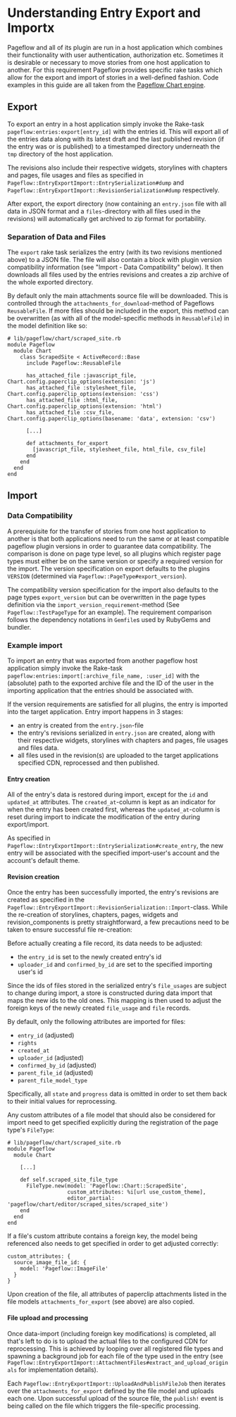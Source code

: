 # Understanding Entry Export and Importx

Pageflow and all of its plugin are run in a host application which
combines their functionality with user authentication, authorization
etc.  Sometimes it is desirable or necessary to move stories from one
host application to another.  For this requirement Pageflow provides
specific rake tasks which allow for the export and import of stories
in a well-defined fashion.  Code examples in this guide are all taken
from the
[Pageflow Chart engine](https://github.com/codevise/pageflow-chart).

## Export

To export an entry in a host application simply invoke the Rake-task
`pageflow:entries:export[entry_id]` with the entries id. This will
export all of the entries data along with its latest draft and the
last published revision (if the entry was or is published) to a
timestamped directory underneath the `tmp` directory of the host
application.

The revisions also include their respective widgets, storylines with
chapters and pages, file usages and files as specified in
`Pageflow::EntryExportImport::EntrySerialization#dump` and
`Pageflow::EntryExportImport::RevisionSerialization#dump`
respectively.

After export, the export directory (now containing an `entry.json`
file with all data in JSON format and a `files`-directory with all
files used in the revisions) will automatically get archived to zip
format for portability.

### Separation of Data and Files

The `export` rake task serializes the entry (with its two revisions
mentioned above) to a JSON file.  The file will also contain a block
with plugin version compatibility information (see "Import - Data
Compatibility" below). It then downloads all files used by the entries
revisions and creates a zip archive of the whole exported directory.

By default only the main attachments source file will be
downloaded. This is controlled through the
`attachments_for_download`-method of Pageflows `ReusableFile`. If more
files should be included in the export, this method can be overwritten
(as with all of the model-specific methods in `ReusableFile`) in the
model definition like so:

```
# lib/pageflow/chart/scraped_site.rb
module Pageflow
  module Chart
    class ScrapedSite < ActiveRecord::Base
      include Pageflow::ReusableFile

      has_attached_file :javascript_file, Chart.config.paperclip_options(extension: 'js')
      has_attached_file :stylesheet_file, Chart.config.paperclip_options(extension: 'css')
      has_attached_file :html_file, Chart.config.paperclip_options(extension: 'html')
      has_attached_file :csv_file, Chart.config.paperclip_options(basename: 'data', extension: 'csv')

      [...]

      def attachments_for_export
        [javascript_file, stylesheet_file, html_file, csv_file]
      end
    end
  end
end
```

## Import

### Data Compatibility

A prerequisite for the transfer of stories from one host application
to another is that both applications need to run the same or at least
compatible pageflow plugin versions in order to guarantee data
compatibility. The comparison is done on page type level, so all
plugins which register page types must either be on the same version
or specify a required version for the import.  The version
specification on export defaults to the plugins `VERSION` (determined
via `Pageflow::PageType#export_version`).

The compatibility version specification for the import also defaults
to the page types `export_version` but can be overwritten in the page
types definition via the `import_version_requirement`-method (See
`Pageflow::TestPageType` for an example). The requirement comparison
follows the dependency notations in `Gemfile`s used by RubyGems and
bundler.

### Example import

To import an entry that was exported from another pageflow host
application simply invoke the Rake-task
`pageflow:entries:import[:archive_file_name, :user_id]` with the
(absolute) path to the exported archive file and the ID of the user in
the importing application that the entries should be associated with.

If the version requirements are satisfied for all plugins, the entry
is imported into the target application.  Entry import happens in 3
stages:
- an entry is created from the `entry.json`-file
- the entry's revisions serialized in `entry.json` are created, along
  with their respective widgets, storylines with chapters and pages,
  file usages and files data.
- all files used in the revision(s) are uploaded to the target
  applications specified CDN, reprocessed and then published.

#### Entry creation

All of the entry's data is restored during import, except for the `id`
and `updated_at` attributes.  The `created_at`-column is kept as an
indicator for when the entry has been created first, whereas the
`updated_at`-column is reset during import to indicate the
modification of the entry during export/import.

As specified in
`Pageflow::EntryExportImport::EntrySerialization#create_entry`, the
new entry will be associated with the specified import-user's account
and the account's default theme.

#### Revision creation

Once the entry has been successfully imported, the entry's revisions
are created as specified in the
`Pageflow::EntryExportImport::RevisionSerialization::Import`-class. While
the re-creation of storylines, chapters, pages, widgets and
revision_components is pretty straightforward, a few precautions need
to be taken to ensure successful file re-creation:

Before actually creating a file record, its data needs to be adjusted:
- the `entry_id` is set to the newly created entry's id
- `uploader_id` and `confirmed_by_id` are set to the specified
  importing user's id

Since the ids of files stored in the serialized entry's `file_usages`
are subject to change during import, a store is constructed during
data import that maps the new ids to the old ones.  This mapping is
then used to adjust the foreign keys of the newly created `file_usage`
and `file` records.

By default, only the following attributes are imported for files:
- `entry_id` (adjusted)
- `rights`
- `created_at`
- `uploader_id` (adjusted)
- `confirmed_by_id` (adjusted)
- `parent_file_id` (adjusted)
- `parent_file_model_type`

Specifically, all `state` and `progress` data is omitted in order to
set them back to their initial values for reprocessing.

Any custom attributes of a file model that should also be considered
for import need to get specified explicitly during the registration of
the page type's `FileType`:

```
# lib/pageflow/chart/scraped_site.rb
module Pageflow
  module Chart

    [...]

    def self.scraped_site_file_type
      FileType.new(model: 'Pageflow::Chart::ScrapedSite',
                   custom_attributes: %i[url use_custom_theme],
                   editor_partial: 'pageflow/chart/editor/scraped_sites/scraped_site')
    end
  end
end
```

If a file's custom attribute contains a foreign key, the model being
referenced also needs to get specified in order to get adjusted
correctly:

```
custom_attributes: {
  source_image_file_id: {
    model: 'Pageflow::ImageFile'
  }
}
```

Upon creation of the file, all attributes of paperclip attachments
listed in the file models `attachments_for_export` (see above) are
also copied.

#### File upload and processing

Once data-import (including foreign key modifications) is completed,
all that's left to do is to upload the actual files to the configured
CDN for reprocessing.  This is achieved by looping over all registered
file types and spawning a background job for each file of the type
used in the entry (see
`Pageflow::EntryExportImport::AttachmentFiles#extract_and_upload_originals`
for implementation details).

Each `Pageflow::EntryExportImport::UploadAndPublishFileJob` then
iterates over the `attachments_for_export` defined by the file model
and uploads each one.  Upon successful upload of the source file, the
`publish!` event is being called on the file which triggers the
file-specific processing.
